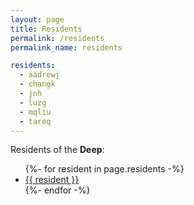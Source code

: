 ```yaml
---
layout: page
title: Residents
permalink: /residents
permalink_name: residents

residents:
  - aadrewj
  - changk
  - jnh
  - luzg
  - mqliu
  - tareq
---
```


Residents of the **Deep**:

<ul>
{%- for resident in page.residents -%}
<li><a href="/the-deep/residents/{{ resident }}/">{{ resident }}</a></li>
{%- endfor -%}
</ul>
